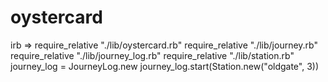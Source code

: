 # oystercard

irb =>
require_relative "./lib/oystercard.rb"
require_relative "./lib/journey.rb"
require_relative "./lib/journey_log.rb"
require_relative "./lib/station.rb"
journey_log = JourneyLog.new
journey_log.start(Station.new("oldgate", 3))
